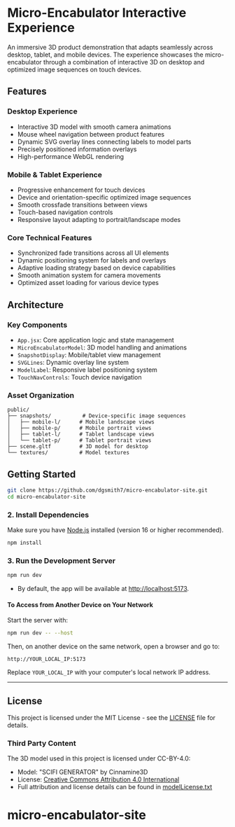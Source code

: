 # Micro-Encabulator Interactive Experience

An immersive 3D product demonstration that adapts seamlessly across desktop, tablet, and mobile devices. The experience showcases the micro-encabulator through a combination of interactive 3D on desktop and optimized image sequences on touch devices.

## Features

### Desktop Experience

- Interactive 3D model with smooth camera animations
- Mouse wheel navigation between product features
- Dynamic SVG overlay lines connecting labels to model parts
- Precisely positioned information overlays
- High-performance WebGL rendering

### Mobile & Tablet Experience

- Progressive enhancement for touch devices
- Device and orientation-specific optimized image sequences
- Smooth crossfade transitions between views
- Touch-based navigation controls
- Responsive layout adapting to portrait/landscape modes

### Core Technical Features

- Synchronized fade transitions across all UI elements
- Dynamic positioning system for labels and overlays
- Adaptive loading strategy based on device capabilities
- Smooth animation system for camera movements
- Optimized asset loading for various device types

## Architecture

### Key Components

- `App.jsx`: Core application logic and state management
- `MicroEncabulatorModel`: 3D model handling and animations
- `SnapshotDisplay`: Mobile/tablet view management
- `SVGLines`: Dynamic overlay line system
- `ModelLabel`: Responsive label positioning system
- `TouchNavControls`: Touch device navigation

### Asset Organization

```
public/
├── snapshots/          # Device-specific image sequences
│   ├── mobile-l/      # Mobile landscape views
│   ├── mobile-p/      # Mobile portrait views
│   ├── tablet-l/      # Tablet landscape views
│   └── tablet-p/      # Tablet portrait views
├── scene.gltf         # 3D model for desktop
└── textures/          # Model textures
```

## Getting Started

```sh
git clone https://github.com/dgsmith7/micro-encabulator-site.git
cd micro-encabulator-site
```

### 2. Install Dependencies

Make sure you have [Node.js](https://nodejs.org/) installed (version 16 or higher recommended).

```sh
npm install
```

### 3. Run the Development Server

```sh
npm run dev
```

- By default, the app will be available at [http://localhost:5173](http://localhost:5173).

#### To Access from Another Device on Your Network

Start the server with:

```sh
npm run dev -- --host
```

Then, on another device on the same network, open a browser and go to:

```
http://YOUR_LOCAL_IP:5173
```

Replace `YOUR_LOCAL_IP` with your computer's local network IP address.

---

## License

This project is licensed under the MIT License - see the [LICENSE](LICENSE) file for details.

### Third Party Content

The 3D model used in this project is licensed under CC-BY-4.0:

- Model: "SCIFI GENERATOR" by Cinnamine3D
- License: [Creative Commons Attribution 4.0 International](http://creativecommons.org/licenses/by/4.0/)
- Full attribution and license details can be found in [modelLicense.txt](modelLicense.txt)

# micro-encabulator-site
